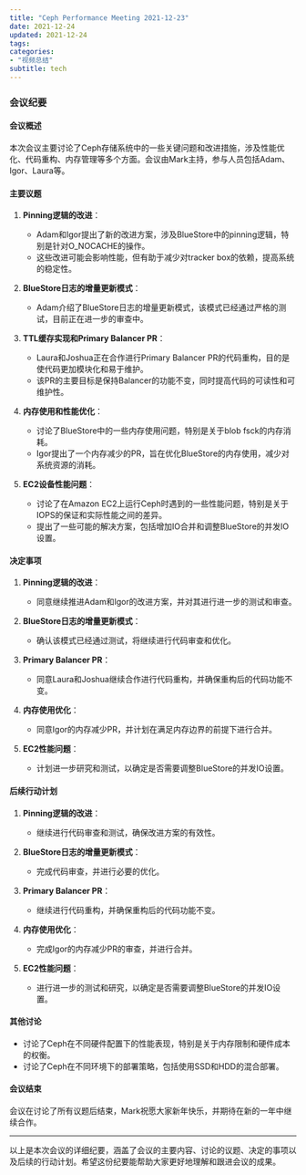 ```yaml
---
title: "Ceph Performance Meeting 2021-12-23"
date: 2021-12-24
updated: 2021-12-24
tags:
categories:
- "视频总结"
subtitle: tech
---
```



### 会议纪要

#### 会议概述
本次会议主要讨论了Ceph存储系统中的一些关键问题和改进措施，涉及性能优化、代码重构、内存管理等多个方面。会议由Mark主持，参与人员包括Adam、Igor、Laura等。

#### 主要议题
1. **Pinning逻辑的改进**：
   - Adam和Igor提出了新的改进方案，涉及BlueStore中的pinning逻辑，特别是针对O_NOCACHE的操作。
   - 这些改进可能会影响性能，但有助于减少对tracker box的依赖，提高系统的稳定性。

2. **BlueStore日志的增量更新模式**：
   - Adam介绍了BlueStore日志的增量更新模式，该模式已经通过严格的测试，目前正在进一步的审查中。

3. **TTL缓存实现和Primary Balancer PR**：
   - Laura和Joshua正在合作进行Primary Balancer PR的代码重构，目的是使代码更加模块化和易于维护。
   - 该PR的主要目标是保持Balancer的功能不变，同时提高代码的可读性和可维护性。

4. **内存使用和性能优化**：
   - 讨论了BlueStore中的一些内存使用问题，特别是关于blob fsck的内存消耗。
   - Igor提出了一个内存减少的PR，旨在优化BlueStore的内存使用，减少对系统资源的消耗。

5. **EC2设备性能问题**：
   - 讨论了在Amazon EC2上运行Ceph时遇到的一些性能问题，特别是关于IOPS的保证和实际性能之间的差异。
   - 提出了一些可能的解决方案，包括增加IO合并和调整BlueStore的并发IO设置。

#### 决定事项
1. **Pinning逻辑的改进**：
   - 同意继续推进Adam和Igor的改进方案，并对其进行进一步的测试和审查。

2. **BlueStore日志的增量更新模式**：
   - 确认该模式已经通过测试，将继续进行代码审查和优化。

3. **Primary Balancer PR**：
   - 同意Laura和Joshua继续合作进行代码重构，并确保重构后的代码功能不变。

4. **内存使用优化**：
   - 同意Igor的内存减少PR，并计划在满足内存边界的前提下进行合并。

5. **EC2性能问题**：
   - 计划进一步研究和测试，以确定是否需要调整BlueStore的并发IO设置。

#### 后续行动计划
1. **Pinning逻辑的改进**：
   - 继续进行代码审查和测试，确保改进方案的有效性。

2. **BlueStore日志的增量更新模式**：
   - 完成代码审查，并进行必要的优化。

3. **Primary Balancer PR**：
   - 继续进行代码重构，并确保重构后的代码功能不变。

4. **内存使用优化**：
   - 完成Igor的内存减少PR的审查，并进行合并。

5. **EC2性能问题**：
   - 进行进一步的测试和研究，以确定是否需要调整BlueStore的并发IO设置。

#### 其他讨论
- 讨论了Ceph在不同硬件配置下的性能表现，特别是关于内存限制和硬件成本的权衡。
- 讨论了Ceph在不同环境下的部署策略，包括使用SSD和HDD的混合部署。

#### 会议结束
会议在讨论了所有议题后结束，Mark祝愿大家新年快乐，并期待在新的一年中继续合作。

---

以上是本次会议的详细纪要，涵盖了会议的主要内容、讨论的议题、决定的事项以及后续的行动计划。希望这份纪要能帮助大家更好地理解和跟进会议的成果。